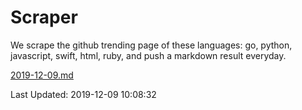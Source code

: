 # Scraper

We scrape the github trending page of these languages: go, python, javascript, swift, html, ruby, and push a markdown result everyday.

[2019-12-09.md](https://github.com/henson/Scraper/blob/master/2019-12-09.md)

Last Updated: 2019-12-09 10:08:32